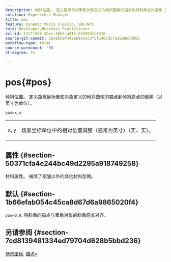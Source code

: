 ```yaml
---
description: 倾斜位置。 定义距离目标晕影对象定义的倾斜图像的锚点到倾斜原点的偏移（以英寸为单位）。
solution: Experience Manager
title: pos
feature: Dynamic Media Classic，SDK/API
role: Developer,Business Practitioner
exl-id: 531f1465-2bec-46b6-a41e-54d993cbf410
source-git-commit: 1ec8b59f442eb96c6c3f5f1405d57a38a86bd056
workflow-type: tm+mt
source-wordcount: '98'
ht-degree: 4%

---
```


# pos{#pos}

倾斜位置。 定义距离目标晕影对象定义的倾斜图像的锚点到倾斜原点的偏移（以英寸为单位）。

`pos=x,y`

<table id="simpletable_DB3B64EFB67A47AD843812324ABFAE45"> 
 <tr class="strow"> 
  <td class="stentry"> <p><span class="varname"> x</span>,<span class="varname"> y</span> </p></td> 
  <td class="stentry"> <p>场景坐标单位中的相对位置调整（通常为英寸）（实、实）。 </p></td> 
 </tr> 
</table>

## 属性 {#section-50371cfa4e244bc49d2295a918749258}

材料属性。 被除了褶皱以外的其他材料忽略。

## 默认 {#section-1b66efab054c45ca8d67d6a9865020f4}

`pos=0,0`. 将斜角的锚点与晕角对象的斜角原点对齐。

## 另请参阅 {#section-7cd8139481334ed79704d628b5bbd236}

[场景坐标](../../../../../ir-api/http-protocol/image-rendering-api-ref/c-ir-http-protocol-ref/c-ir-http-protocol-syntax-and-features/c-ir-vignettes/c-ir-scene-coordinates.md#concept-528507024fa640b19a2631357febf7f1), [锚点=](../../../../../ir-api/http-protocol/image-rendering-api-ref/c-ir-http-protocol-ref/c-ir-http-protocol-command-reference/r-ir-http-anchor.md#reference-d53923d785c9442997dc7f2199524c26)
